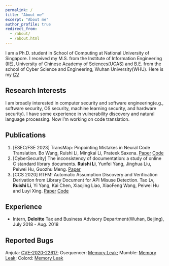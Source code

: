 ```yaml
---
permalink: /
title: "About me"
excerpt: "About me"
author_profile: true
redirect_from: 
  - /about/
  - /about.html
---
```


I am a Ph.D. student in School of Computing at National University of Singapore. I received my M.S. from the Institute of Information Engineering (IIE), University of Chinese Academy of Sciences(UCAS) and B.E. from the school of Cyber Science and Engineering, Wuhan University(WHU). Here is my [CV](/files/CV_Ruishi_Li.pdf)

<!-- What's news
------
Something to say. -->

<!-- This is the bigger title for example
====== 
You don't have to say something-->

Research Interests
------
I am broadly interested in computer security and software engineering(e.g., software security, OS security, machine learning security, and hardware security). I have some experience in vulnerability discovery and natural language processing. Now I’m working on code translation.

Publications
------
1. [ESEC/FSE 2023] TransMap: Pinpointing Mistakes in Neural Code Translation. Bo Wang, Ruishi Li, Mingkai Li, Prateek Saxena. 
[Paper](/files/transmap.pdf) [Code](https://github.com/HALOCORE/TransMap)
2. [CyberSecurity] The inconsistency of documentation: a study of online C standard library documents. **Ruishi Li**, Yunfei Yang, Jinghua Liu, Peiwei Hu, Guozhu Meng. [Paper](/files/libc_doc.pdf)
3. [CCS 2020] RTFM! Automatic Assumption Discovery and Verification Derivation from Library Document for API Misuse Detection. Tao Lv, **Ruishi Li**, Yi Yang, Kai Chen, Xiaojing Liao, XiaoFeng Wang, Peiwei Hu and Luyi Xing. 
[Paper](/files/Advance.pdf) [Code](https://github.com/lvtao-sec/Advance)

Experience
------
- Intern, **Deloitte** Tax and Business Advisory Department(Wuhan, Beijing), July 2018 - Aug. 2018

Reported Bugs
------
Anjuta: [CVE-2020-22617](https://www.cve.org/CVERecord?id=CVE-2020-22617); Gsequencer: [Memory Leak](https://github.com/gsequencer/gsequencer/issues/53); Mumble: [Memory Leak](https://github.com/mumble-voip/mumble/issues/4910); Colord: [Memory Leak](https://github.com/hughsie/colord/issues/110)

<!-- Talks
------
Something to say

Competition and Achievements
------
Something to say -->
